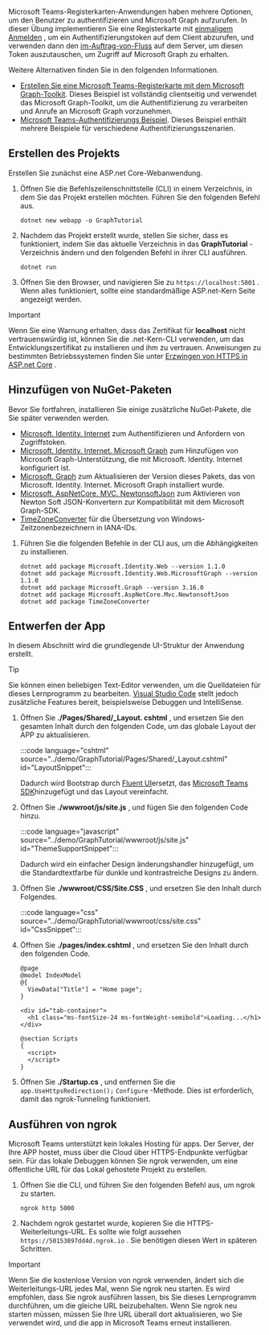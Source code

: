 <!-- markdownlint-disable MD002 MD041 -->

Microsoft Teams-Registerkarten-Anwendungen haben mehrere Optionen, um den Benutzer zu authentifizieren und Microsoft Graph aufzurufen. In dieser Übung implementieren Sie eine Registerkarte mit [einmaligem Anmelden](/microsoftteams/platform/tabs/how-to/authentication/auth-aad-sso) , um ein Authentifizierungstoken auf dem Client abzurufen, und verwenden dann den [im-Auftrag-von-Fluss](/azure/active-directory/develop/v2-oauth2-on-behalf-of-flow) auf dem Server, um diesen Token auszutauschen, um Zugriff auf Microsoft Graph zu erhalten.

Weitere Alternativen finden Sie in den folgenden Informationen.

- [Erstellen Sie eine Microsoft Teams-Registerkarte mit dem Microsoft Graph-Toolkit](/graph/toolkit/get-started/build-a-microsoft-teams-tab). Dieses Beispiel ist vollständig clientseitig und verwendet das Microsoft Graph-Toolkit, um die Authentifizierung zu verarbeiten und Anrufe an Microsoft Graph vorzunehmen.
- [Microsoft Teams-Authentifizierungs Beispiel](https://github.com/OfficeDev/microsoft-teams-sample-auth-node). Dieses Beispiel enthält mehrere Beispiele für verschiedene Authentifizierungsszenarien.

## <a name="create-the-project"></a>Erstellen des Projekts

Erstellen Sie zunächst eine ASP.net Core-Webanwendung.

1. Öffnen Sie die Befehlszeilenschnittstelle (CLI) in einem Verzeichnis, in dem Sie das Projekt erstellen möchten. Führen Sie den folgenden Befehl aus.

    ```Shell
    dotnet new webapp -o GraphTutorial
    ```

1. Nachdem das Projekt erstellt wurde, stellen Sie sicher, dass es funktioniert, indem Sie das aktuelle Verzeichnis in das **GraphTutorial** -Verzeichnis ändern und den folgenden Befehl in ihrer CLI ausführen.

    ```Shell
    dotnet run
    ```

1. Öffnen Sie den Browser, und navigieren Sie zu `https://localhost:5001` . Wenn alles funktioniert, sollte eine standardmäßige ASP.net-Kern Seite angezeigt werden.

> [!IMPORTANT]
> Wenn Sie eine Warnung erhalten, dass das Zertifikat für **localhost** nicht vertrauenswürdig ist, können Sie die .net-Kern-CLI verwenden, um das Entwicklungszertifikat zu installieren und ihm zu vertrauen. Anweisungen zu bestimmten Betriebssystemen finden Sie unter [Erzwingen von HTTPS in ASP.net Core](/aspnet/core/security/enforcing-ssl?view=aspnetcore-3.1) .

## <a name="add-nuget-packages"></a>Hinzufügen von NuGet-Paketen

Bevor Sie fortfahren, installieren Sie einige zusätzliche NuGet-Pakete, die Sie später verwenden werden.

- [Microsoft. Identity. Internet](https://www.nuget.org/packages/Microsoft.Identity.Web/) zum Authentifizieren und Anfordern von Zugriffstoken.
- [Microsoft. Identity. Internet. Microsoft Graph](https://www.nuget.org/packages/Microsoft.Identity.Web.MicrosoftGraph/) zum Hinzufügen von Microsoft Graph-Unterstützung, die mit Microsoft. Identity. Internet konfiguriert ist.
- [Microsoft. Graph](https://www.nuget.org/packages/Microsoft.Graph/) zum Aktualisieren der Version dieses Pakets, das von Microsoft. Identity. Internet. Microsoft Graph installiert wurde.
- [Microsoft. AspNetCore. MVC. NewtonsoftJson](https://www.nuget.org/packages/Microsoft.AspNetCore.Mvc.NewtonsoftJson/) zum Aktivieren von Newton Soft JSON-Konvertern zur Kompatibilität mit dem Microsoft Graph-SDK.
- [TimeZoneConverter](https://github.com/mj1856/TimeZoneConverter) für die Übersetzung von Windows-Zeitzonenbezeichnern in IANA-IDs.

1. Führen Sie die folgenden Befehle in der CLI aus, um die Abhängigkeiten zu installieren.

    ```Shell
    dotnet add package Microsoft.Identity.Web --version 1.1.0
    dotnet add package Microsoft.Identity.Web.MicrosoftGraph --version 1.1.0
    dotnet add package Microsoft.Graph --version 3.16.0
    dotnet add package Microsoft.AspNetCore.Mvc.NewtonsoftJson
    dotnet add package TimeZoneConverter
    ```

## <a name="design-the-app"></a>Entwerfen der App

In diesem Abschnitt wird die grundlegende UI-Struktur der Anwendung erstellt.

> [!TIP]
> Sie können einen beliebigen Text-Editor verwenden, um die Quelldateien für dieses Lernprogramm zu bearbeiten. [Visual Studio Code](https://code.visualstudio.com/) stellt jedoch zusätzliche Features bereit, beispielsweise Debuggen und IntelliSense.

1. Öffnen Sie **./Pages/Shared/_Layout. cshtml** , und ersetzen Sie den gesamten Inhalt durch den folgenden Code, um das globale Layout der APP zu aktualisieren.

    :::code language="cshtml" source="../demo/GraphTutorial/Pages/Shared/_Layout.cshtml" id="LayoutSnippet":::

    Dadurch wird Bootstrap durch [Fluent UI](https://developer.microsoft.com/fluentui)ersetzt, das [Microsoft Teams SDK](/javascript/api/overview/msteams-client)hinzugefügt und das Layout vereinfacht.

1. Öffnen Sie **./wwwroot/js/site.js** , und fügen Sie den folgenden Code hinzu.

    :::code language="javascript" source="../demo/GraphTutorial/wwwroot/js/site.js" id="ThemeSupportSnippet":::

    Dadurch wird ein einfacher Design änderungshandler hinzugefügt, um die Standardtextfarbe für dunkle und kontrastreiche Designs zu ändern.

1. Öffnen Sie **./wwwroot/CSS/Site.CSS** , und ersetzen Sie den Inhalt durch Folgendes.

    :::code language="css" source="../demo/GraphTutorial/wwwroot/css/site.css" id="CssSnippet":::

1. Öffnen Sie **./pages/index.cshtml** , und ersetzen Sie den Inhalt durch den folgenden Code.

    ```cshtml
    @page
    @model IndexModel
    @{
      ViewData["Title"] = "Home page";
    }

    <div id="tab-container">
      <h1 class="ms-fontSize-24 ms-fontWeight-semibold">Loading...</h1>
    </div>

    @section Scripts
    {
      <script>
      </script>
    }
    ```

1. Öffnen Sie **./Startup.cs** , und entfernen Sie die `app.UseHttpsRedirection();` `Configure` -Methode. Dies ist erforderlich, damit das ngrok-Tunneling funktioniert.

## <a name="run-ngrok"></a>Ausführen von ngrok

Microsoft Teams unterstützt kein lokales Hosting für apps. Der Server, der Ihre APP hostet, muss über die Cloud über HTTPS-Endpunkte verfügbar sein. Für das lokale Debuggen können Sie ngrok verwenden, um eine öffentliche URL für das Lokal gehostete Projekt zu erstellen.

1. Öffnen Sie die CLI, und führen Sie den folgenden Befehl aus, um ngrok zu starten.

    ```Shell
    ngrok http 5000
    ```

1. Nachdem ngrok gestartet wurde, kopieren Sie die HTTPS-Weiterleitungs-URL. Es sollte wie folgt aussehen `https://50153897dd4d.ngrok.io` . Sie benötigen diesen Wert in späteren Schritten.

> [!IMPORTANT]
> Wenn Sie die ﻿kostenlose Version von ngrok verwenden, ändert sich die Weiterleitungs-URL jedes Mal, wenn Sie ngrok neu starten. Es wird empfohlen, dass Sie ngrok ausführen lassen, bis Sie dieses Lernprogramm durchführen, um die gleiche URL beizubehalten. Wenn Sie ngrok neu starten müssen, müssen Sie Ihre URL überall dort aktualisieren, wo Sie verwendet wird, und die app in Microsoft Teams erneut installieren.
